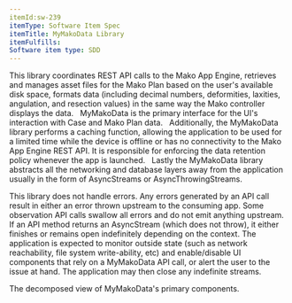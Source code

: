 ```yaml
---
itemId:sw-239
itemType: Software Item Spec
itemTitle: MyMakoData Library
itemFulfills: 
Software item type: SDD
---
```

This library coordinates REST API calls to the Mako App Engine, retrieves and manages asset files for the Mako Plan based on the user's available disk space, formats data (including decimal numbers, deformities, laxities, angulation, and resection values) in the same way the Mako controller displays the data.
 
MyMakoData is the primary interface for the UI's interaction with Case and Mako Plan data.
 
Additionally, the MyMakoData library performs a caching function, allowing the application to be used for a limited time while the device is offline or has no connectivity to the Mako App Engine REST API. It is responsible for enforcing the data retention policy whenever the app is launched.
 
Lastly the MyMakoData library abstracts all the networking and database layers away from the application usually in the form of AsyncStreams or AsyncThrowingStreams.

This library does not handle errors. Any errors generated by an API call result in either an error thrown upstream to the consuming app. Some observation API calls swallow all errors and do not emit anything upstream. If an API method returns an AsyncStream (which does not throw), it either finishes or remains open indefinitely depending on the context. The application is expected to monitor outside state (such as network reachability, file system write-ability, etc) and enable/disable UI components that rely on a MyMakoData API call, or alert the user to the issue at hand. The application may then close any indefinite streams.
 

The decomposed view of MyMakoData's primary components. 